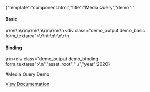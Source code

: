 {"template":"component.html","title":"Media Query","demo":"<h4>Basic</h4>\r\n\r\n<!-- START: FIRSTDEMO -->\r\n\r\n<style>\r\n  .demo_output { margin: 20px 0; }\r\n  .demo_output span { display: inline-block; width: 90px; }\r\n  .demo_output p { margin: 0 0 20px; }\r\n  .demo_output p:first-child { font-weight: 600; }\r\n</style>\r\n\r\n<script>\r\n  Formstone.Ready(function() {\r\n    $(window).on(\"mqchange.mediaquery\", logChange);\r\n\r\n    if (!$.mediaquery(\"state\")) {\r\n      $.mediaquery({\r\n        minWidth     : [ 320, 500, 740, 980, 1220 ],\r\n        maxWidth     : [ 1220, 980, 740, 500, 320 ],\r\n        minHeight    : [ 400, 800 ],\r\n        maxHeight    : [ 800, 400 ]\r\n      });\r\n    } else {\r\n      logChange({}, $.mediaquery(\"state\"));\r\n    }\r\n\r\n    $.mediaquery(\"bind\", \"demo\", \"(min-width: 740px)\", {\r\n      enter: logBind,\r\n      leave: logBind\r\n    });\r\n\r\n  });\r\n\r\n  function logChange(e, state) {\r\n    var html = \"\";\r\n    html += \"<p><span>Change:</span><span>MinWidth:</span>\" + state.minWidth + \"<br>\";\r\n    html += \"<span></span><span>MaxWidth:</span>\"+ state.maxWidth + \"<br>\";\r\n    html += \"<span></span><span>MinHeight:</span>\"+ state.minHeight + \"<br>\";\r\n    html += \"<span></span><span>MaxHeight:</span>\"+ state.maxHeight + \"</p>\";\r\n\r\n    $(\".demo_basic\").prepend(html);\r\n  }\r\n\r\n  function logBind() {\r\n    var mql = this,\r\n      type = mql.matches ? \"Enter\" : \"Leave\"\r\n      html = \"<p><span>\" + type + \":</span>\" + mql.media + \"<br>\";\r\n\r\n    $(\".demo_binding\").prepend(html);\r\n  }\r\n</script>\r\n\r\n<div class=\"demo_output demo_basic form_textarea\"></div>\r\n\r\n<!-- END: FIRSTDEMO -->\r\n\r\n<h4>Binding</h2>\r\n<div class=\"demo_output demo_binding form_textarea\"></div>\n","asset_root":"../","year":2020}

 #Media Query Demo
<p class="back_link"><a href="https://formstone.it/components/mediaquery">View Documentation</a></p>